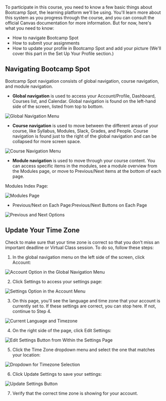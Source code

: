 <img style="display: none;" src="https://static.bc-edx.com/data/prework/m1/img/banner.jpg" alt="lesson banner" />

To participate in this course, you need to know a few basic things about Bootcamp Spot, the learning platform we'll be using. You'll learn more about this system as you progress through the course, and you can consult the official Canvas documentation for more information. But for now, here's what you need to know:

*   How to navigate Bootcamp Spot
*   How to submit your assignments
*   How to update your profile in Bootcamp Spot and add your picture (We'll cover this part in the Set Up Your Profile section.)

## Navigating Bootcamp Spot

Bootcamp Spot navigation consists of global navigation, course navigation, and module navigation.

*   **Global navigation** is used to access your Account/Profile, Dashboard, Courses list, and Calendar. Global navigation is found on the left-hand side of the screen, listed from top to bottom.

![Global Navigation Menu](https://static.bc-edx.com/data/prework/m1/img/data-PW-1-2-global.jpg)

*   **Course navigation** is used to move between the different areas of your course, like Syllabus, Modules, Slack, Grades, and People. Course navigation is found just to the right of the global navigation and can be collapsed for more screen space.

![Course Navigation Menu](https://static.bc-edx.com/data/prework/m1/img/data-PW-1-1-course-navigation.jpg)

*   **Module navigation** is used to move through your course content. You can access specific items in the modules, see a module overview from the Modules page, or move to Previous/Next items at the bottom of each page.

Modules Index Page:

![Modules Page](https://static.bc-edx.com/data/prework/m1/img/data-PW-1-1-modules-page.jpg)

*   Previous/Next on Each Page:Previous/Next Buttons on Each Page

![Previous and Next Options](https://static.bc-edx.com/data/prework/m1/img/data-pre-work-START-Modules-Prev-Next.jpg)

## Update Your Time Zone

Check to make sure that your time zone is correct so that you don’t miss an important deadline or Virtual Class session. To do so, follow these steps:

1.  In the global navigation menu on the left side of the screen, click Account:

![Account Option in the Global Navigation Menu](https://static.bc-edx.com/data/prework/m1/img/05-modality-account-options.jpg)

2.  Click Settings to access your settings page:

![Settings Option in the Account Menu](https://static.bc-edx.com/data/prework/m1/img/06-modality-settings-options.jpg)

3.  On this page, you'll see the language and time zone that your account is currently set to. If these settings are correct, you can stop here. If not, continue to Step 4.

![Current Language and Timezone](https://static.bc-edx.com/data/prework/m1/img/07-modality-language-timezone.jpg)

4.  On the right side of the page, click Edit Settings:

![Edit Settings Button from Within the Settings Page](https://static.bc-edx.com/data/prework/m1/img/08-modality-edit-settings.jpg)

5.  Click the Time Zone dropdown menu and select the one that matches your location:

![Dropdown for Timezone Selection](https://static.bc-edx.com/data/prework/m1/img/09-modality-timezone-dropdown.jpg)

6.  Click Update Settings to save your settings:

![Update Settings Button](https://static.bc-edx.com/data/prework/m1/img/10-modality-update-settings.jpg)

7.  Verify that the correct time zone is showing for your account.